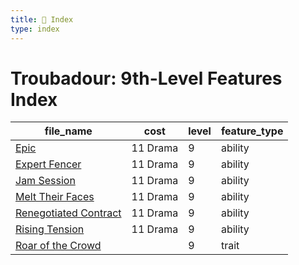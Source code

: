 ```yaml
---
title: 📑 Index
type: index
---
```


# Troubadour: 9th-Level Features Index

| file_name                                           | cost     | level | feature_type |
| --------------------------------------------------- | -------- | ----- | ------------ |
| [Epic](../Epic)                                     | 11 Drama | 9     | ability      |
| [Expert Fencer](../Expert%20Fencer)                 | 11 Drama | 9     | ability      |
| [Jam Session](../Jam%20Session)                     | 11 Drama | 9     | ability      |
| [Melt Their Faces](../Melt%20Their%20Faces)         | 11 Drama | 9     | ability      |
| [Renegotiated Contract](../Renegotiated%20Contract) | 11 Drama | 9     | ability      |
| [Rising Tension](../Rising%20Tension)               | 11 Drama | 9     | ability      |
| [Roar of the Crowd](../Roar%20of%20the%20Crowd)     |          | 9     | trait        |
